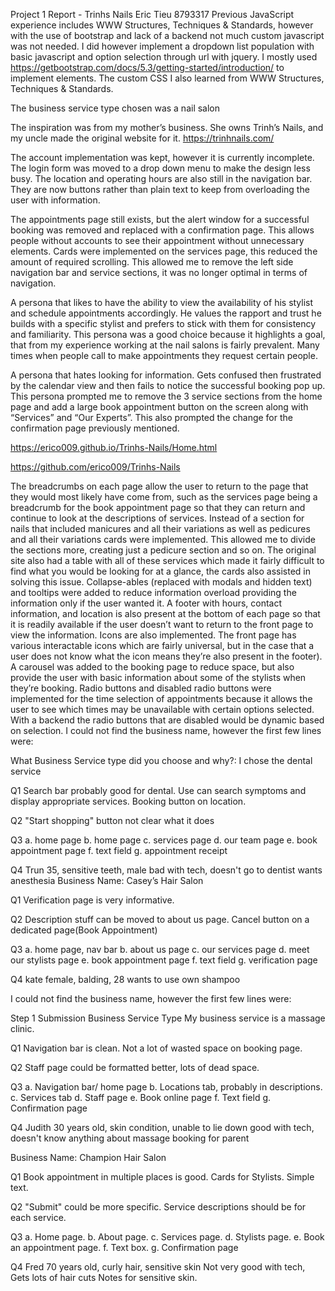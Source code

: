 

Project 1 Report - Trinhs Nails
Eric Tieu
8793317
Previous JavaScript experience includes WWW Structures, Techniques & Standards, however with the use of bootstrap and lack of a backend not much custom javascript was not needed. I did however implement a dropdown list population with basic javascript and option selection through url with jquery. I mostly used https://getbootstrap.com/docs/5.3/getting-started/introduction/ to implement elements. The custom CSS I also learned from WWW Structures, Techniques & Standards.

The business service type chosen was a nail salon

The inspiration was from my mother’s business. She owns Trinh’s Nails, and my uncle made the original website for it. https://trinhnails.com/

The account implementation was kept, however it is currently incomplete. The login form was moved to a drop down menu to make the design less busy. The location and operating hours are also still in the navigation bar. They are now buttons rather than plain text to keep from overloading the user with information.

The appointments page still exists, but the alert window for a successful booking was removed and replaced with a confirmation page. This allows people without accounts to see their appointment without unnecessary elements. Cards were implemented on the services page, this reduced the amount of required scrolling. This allowed me to remove the left side navigation bar and service sections, it was no longer optimal in terms of navigation.

A persona that likes to have the ability to view the availability of his stylist and schedule appointments accordingly. He values the rapport and trust he builds with a specific stylist and prefers to stick with them for consistency and familiarity. This persona was a good choice because it highlights a goal, that from my experience working at the nail salons is fairly prevalent. Many times when people call to make appointments they request certain people.

A persona that hates looking for information. Gets confused then frustrated by the calendar view and then fails to notice the successful booking pop up. This persona prompted me to remove the 3 service sections from the home page and add a large book appointment button on the screen along with “Services” and “Our Experts”. This also prompted the change for the confirmation page previously mentioned.

https://erico009.github.io/Trinhs-Nails/Home.html

https://github.com/erico009/Trinhs-Nails

The breadcrumbs on each page allow the user to return to the page that they would most likely have come from, such as the services page being a breadcrumb for the book appointment page so that they can return and continue to look at the descriptions of services. Instead of a section for nails that included manicures and all their variations as well as pedicures and all their variations cards were implemented. This allowed me to divide the sections more, creating just a pedicure section and so on. The original site also had a table with all of these services which made it fairly difficult to find what you would be looking for at a glance, the cards also assisted in solving this issue. Collapse-ables (replaced with modals and hidden text) and tooltips were added to reduce information overload providing the information only if the user wanted it. A footer with hours, contact information, and location is also present at the bottom of each page so that it is readily available if the user doesn’t want to return to the front page to view the information. Icons are also implemented. The front page has various interactable icons which are fairly universal, but in the case that a user does not know what the icon means they’re also present in the footer). A carousel was added to the booking page to reduce space, but also provide the user with basic information about some of the stylists when they’re booking. Radio buttons and disabled radio buttons were implemented for the time selection of appointments because it allows the user to see which times may be unavailable with certain options selected. With a backend the radio buttons that are disabled would be dynamic based on selection.
I could not find the business name, however the first few lines were:

What Business Service type did you choose and why?: I chose the dental service

Q1 Search bar probably good for dental. Use can search symptoms and display appropriate services. Booking button on location.

Q2 "Start shopping" button not clear what it does

Q3 a. home page
b. home page
c. services page
d. our team page
e. book appointment page
f. text field
g. appointment receipt

Q4 Trun
35, sensitive teeth, male
bad with tech, doesn't go to dentist
wants anesthesia
Business Name: Casey’s Hair Salon

Q1  Verification page is very informative.

Q2 Description stuff can be moved to about us page. Cancel button on a dedicated page(Book Appointment)

Q3 a. home page, nav bar
b. about us page
c. our services page
d. meet our stylists page
e. book appointment page
f. text field
g. verification page

Q4 kate
female, balding, 28
wants to use own shampoo


I could not find the business name, however the first few lines were:

Step 1 Submission Business Service Type My business service is a massage clinic.

Q1 Navigation bar is clean. Not a lot of wasted space on booking page.

Q2 Staff page could be formatted better, lots of dead space.

Q3 a. Navigation bar/ home page
b. Locations tab, probably in descriptions.
c. Services tab
d. Staff page
e. Book online page
f. Text field
g. Confirmation page

Q4 Judith
30 years old, skin condition, unable to lie down
good with tech, doesn't know anything about massage
booking for parent


Business Name: Champion Hair Salon

Q1 Book appointment in multiple places is good. Cards for Stylists. Simple text.

Q2 "Submit" could be more specific. Service descriptions should be for each service.

Q3 a. Home page.
b. About page.
c. Services page.
d. Stylists page.
e. Book an appointment page.
f. Text box.
g. Confirmation page

Q4 Fred
70 years old, curly hair, sensitive skin
Not very good with tech, Gets lots of hair cuts
Notes for sensitive skin.
